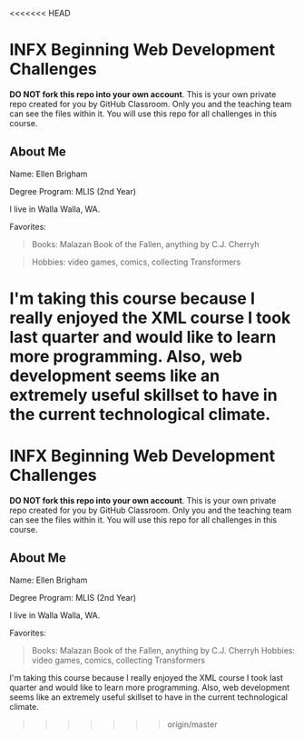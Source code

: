 <<<<<<< HEAD
# INFX Beginning Web Development Challenges

**DO NOT fork this repo into your own account**. This is your own private repo created for you by GitHub Classroom. Only you and the teaching team can see the files within it. You will use this repo for all challenges in this course.

## About Me

Name: Ellen Brigham

Degree Program: MLIS (2nd Year)

I live in Walla Walla, WA.

Favorites:
>Books: Malazan Book of the Fallen, anything by C.J. Cherryh

>Hobbies: video games, comics, collecting Transformers

I'm taking this course because I really enjoyed the XML course I took last quarter and would like to learn more programming. Also, web development seems like an extremely useful skillset to have in the current technological climate.
=======
# INFX Beginning Web Development Challenges

**DO NOT fork this repo into your own account**. This is your own private repo created for you by GitHub Classroom. Only you and the teaching team can see the files within it. You will use this repo for all challenges in this course.

## About Me

Name: Ellen Brigham

Degree Program: MLIS (2nd Year)

I live in Walla Walla, WA.

Favorites:
>Books: Malazan Book of the Fallen, anything by C.J. Cherryh
>Hobbies: video games, comics, collecting Transformers

I'm taking this course because I really enjoyed the XML course I took last quarter and would like to learn more programming. Also, web development seems like an extremely useful skillset to have in the current technological climate.
>>>>>>> origin/master
